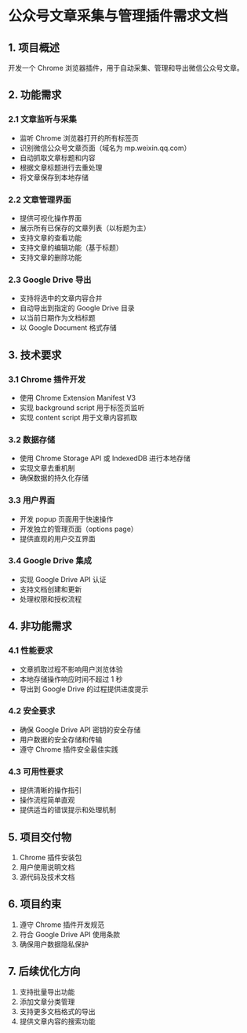 # 公众号文章采集与管理插件需求文档

## 1. 项目概述

开发一个 Chrome 浏览器插件，用于自动采集、管理和导出微信公众号文章。

## 2. 功能需求

### 2.1 文章监听与采集
- 监听 Chrome 浏览器打开的所有标签页
- 识别微信公众号文章页面（域名为 mp.weixin.qq.com）
- 自动抓取文章标题和内容
- 根据文章标题进行去重处理
- 将文章保存到本地存储

### 2.2 文章管理界面
- 提供可视化操作界面
- 展示所有已保存的文章列表（以标题为主）
- 支持文章的查看功能
- 支持文章的编辑功能（基于标题）
- 支持文章的删除功能

### 2.3 Google Drive 导出
- 支持将选中的文章内容合并
- 自动导出到指定的 Google Drive 目录
- 以当前日期作为文档标题
- 以 Google Document 格式存储

## 3. 技术要求

### 3.1 Chrome 插件开发
- 使用 Chrome Extension Manifest V3
- 实现 background script 用于标签页监听
- 实现 content script 用于文章内容抓取

### 3.2 数据存储
- 使用 Chrome Storage API 或 IndexedDB 进行本地存储
- 实现文章去重机制
- 确保数据的持久化存储

### 3.3 用户界面
- 开发 popup 页面用于快速操作
- 开发独立的管理页面（options page）
- 提供直观的用户交互界面

### 3.4 Google Drive 集成
- 实现 Google Drive API 认证
- 支持文档创建和更新
- 处理权限和授权流程

## 4. 非功能需求

### 4.1 性能要求
- 文章抓取过程不影响用户浏览体验
- 本地存储操作响应时间不超过 1 秒
- 导出到 Google Drive 的过程提供进度提示

### 4.2 安全要求
- 确保 Google Drive API 密钥的安全存储
- 用户数据的安全存储和传输
- 遵守 Chrome 插件安全最佳实践

### 4.3 可用性要求
- 提供清晰的操作指引
- 操作流程简单直观
- 提供适当的错误提示和处理机制

## 5. 项目交付物

1. Chrome 插件安装包
2. 用户使用说明文档
3. 源代码及技术文档

## 6. 项目约束

1. 遵守 Chrome 插件开发规范
2. 符合 Google Drive API 使用条款
3. 确保用户数据隐私保护

## 7. 后续优化方向

1. 支持批量导出功能
2. 添加文章分类管理
3. 支持更多文档格式的导出
4. 提供文章内容的搜索功能
        